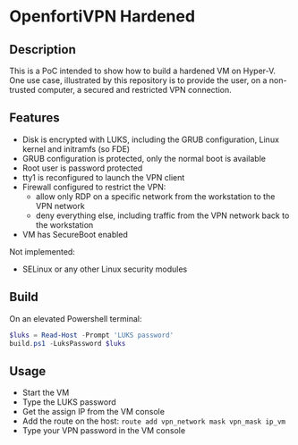 # OpenfortiVPN Hardened

## Description

This is a PoC intended to show how to build a hardened VM on Hyper-V.
One use case, illustrated by this repository is to provide the user, on a non-trusted computer, a secured and restricted VPN connection.

## Features

* Disk is encrypted with LUKS, including the GRUB configuration, Linux kernel and initramfs (so FDE)
* GRUB configuration is protected, only the normal boot is available
* Root user is password protected
* tty1 is reconfigured to launch the VPN client
* Firewall configured to restrict the VPN:
  * allow only RDP on a specific network from the workstation to the VPN network
  * deny everything else, including traffic from the VPN network back to the workstation
* VM has SecureBoot enabled

Not implemented:

* SELinux or any other Linux security modules

## Build

On an elevated Powershell terminal:

```powershell
$luks = Read-Host -Prompt 'LUKS password'
build.ps1 -LuksPassword $luks
```

## Usage

* Start the VM
* Type the LUKS password
* Get the assign IP from the VM console
* Add the route on the host: `route add vpn_network mask vpn_mask ip_vm`
* Type your VPN password in the VM console

